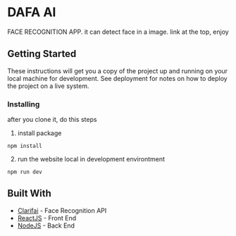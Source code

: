 # DAFA AI

FACE RECOGNITION APP. it can detect face in a image. link at the top, enjoy

## Getting Started

These instructions will get you a copy of the project up and running on your local machine for development. See deployment for notes on how to deploy the project on a live system.


### Installing

after you clone it, do this steps

1. install package
```
npm install
```
2. run the website local in development environtment

```
npm run dev
```


## Built With

* [Clarifai](https://docs.clarifai.com/) - Face Recognition API
* [ReactJS](https://reactjs.org/) - Front End
* [NodeJS](https://nodejs.org/en/) - Back End
